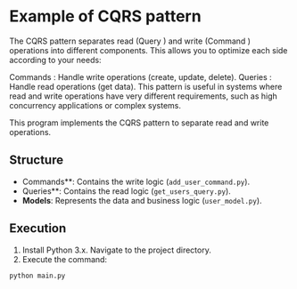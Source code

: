 # Example of CQRS pattern

The CQRS pattern separates read (Query ) and write (Command ) operations into different components. This allows you to optimize each side according to your needs:

Commands : Handle write operations (create, update, delete).
Queries : Handle read operations (get data).
This pattern is useful in systems where read and write operations have very different requirements, such as high concurrency applications or complex systems.

This program implements the CQRS pattern to separate read and write operations.

## Structure
- Commands**: Contains the write logic (`add_user_command.py`).
- Queries**: Contains the read logic (`get_users_query.py`).
- **Models**: Represents the data and business logic (`user_model.py`).

## Execution
1. Install Python 3.x.
Navigate to the project directory.
3. Execute the command:
 ````bash
 python main.py